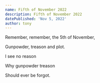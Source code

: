```yaml
---
name: Fifth of November 2022
description: Fifth of November 2022
datePublished: 'Nov 5, 2022'
author: tony
---
```


Remember, remember, the 5th of November,

Gunpowder, treason and plot.

I see no reason

Why gunpowder treason

Should ever be forgot.
